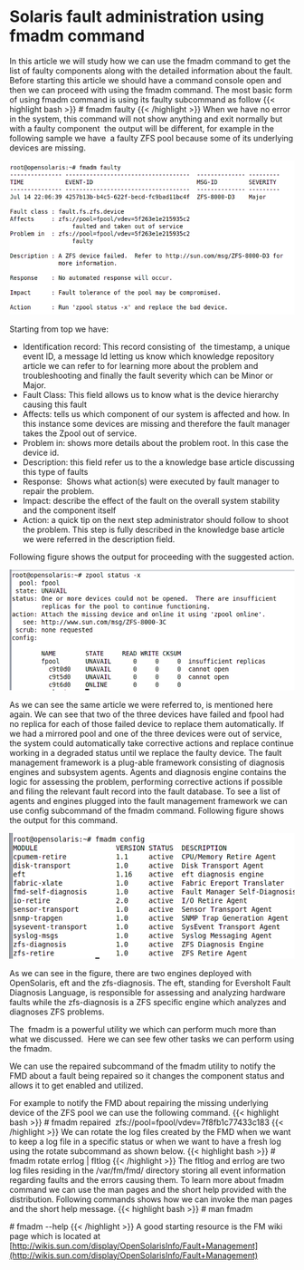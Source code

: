 # Solaris fault administration using fmadm command

 In this article we will study how we can use the fmadm command to get the list of faulty components along with the detailed information about the fault. Before starting this article we should have a command console open and then we can proceed with using the fmadm command. The most basic form of using fmadm command is using its faulty subcommand as follow
{{< highlight bash >}}
\# fmadm faulty
{{< /highlight >}}
When we have no error in the system, this command will not show anything and exit normally but with a faulty component  the output will be different, for example in the following sample we have  a faulty ZFS pool because some of its underlying devices are missing.

![](post-img/3180_07_01.png "fmadm command output")

Starting from top we have:

*   Identification record: This record consisting of  the timestamp, a unique event ID, a message Id letting us know which knowledge repository article we can refer to for learning more about the problem and troubleshooting and finally the fault severity which can be Minor or Major.
*   Fault Class: This field allows us to know what is the device hierarchy causing this fault
*   Affects: tells us which component of our system is affected and how. In this instance some devices are missing and therefore the fault manager takes the Zpool out of service.
*   Problem in: shows more details about the problem root. In this case the device id.
*   Description: this field refer us to the a knowledge base article discussing this type of faults
*   Response:  Shows what action(s) were executed by fault manager to repair the problem.
*   Impact: describe the effect of the fault on the overall system stability and the component itself
*   Action: a quick tip on the next step administrator should follow to shoot the problem. This step is fully described in the knowledge base article we were referred in the description field.

Following figure shows the output for proceeding with the suggested action.

![](post-img/3180_07_02.png "fmadm taking action")

As we can see the same article we were referred to, is mentioned here again. We can see that two of the three devices have failed and fpool had no replica for each of those failed device to replace them automatically. If we had a mirrored pool and one of the three devices were out of service, the system could automatically take corrective actions and replace continue working in a degraded status until we replace the faulty device. The fault management framework is a plug-able framework consisting of diagnosis engines and subsystem agents. Agents and diagnosis engine contains the logic for assessing the problem, performing corrective actions if possible and filing the relevant fault record into the fault database. To see a list of agents and engines plugged into the fault management framework we can use config subcommand of the fmadm command. Following figure shows the output for this command.

![](post-img/3180_07_03.png "fmadm configuration")

As we can see in the figure, there are two engines deployed with OpenSolaris, eft and the zfs-diagnosis. The eft, standing for Eversholt Fault Diagnosis Language, is responsible for assessing and analyzing hardware faults while the zfs-diagnosis is a ZFS specific engine which analyzes and diagnoses ZFS problems.

The  fmadm is a powerful utility we which can perform much more than what we discussed.  Here we can see few other tasks we can perform using the fmadm.

We can use the repaired subcommand of the fmadm utility to notify the FMD about a fault being repaired so it changes the component status and allows it to get enabled and utilized.

For example to notify the FMD about repairing the missing underlying device of the ZFS pool we can use the following command.
{{< highlight bash >}}
\# fmadm repaired  zfs://pool=fpool/vdev=7f8fb1c77433c183
{{< /highlight >}}
We can rotate the log files created by the FMD when we want to keep a log file in a specific status or when we want to have a fresh log using the rotate subcommand as shown below.
{{< highlight bash >}}
\# fmadm rotate errlog | fltlog
{{< /highlight >}}
The fltlog and errlog are two log files residing in the /var/fm/fmd/ directory storing all event information regarding faults and the errors causing them. To learn more about fmadm command we can use the man pages and the short help provided with the distribution. Following commands shows how we can invoke the man pages and the short help message.
{{< highlight bash >}}
\# man fmadm

\# fmadm --help
{{< /highlight >}}
A good starting resource is the FM wiki page which is located at [http://wikis.sun.com/display/OpenSolarisInfo/Fault+Management](http://wikis.sun.com/display/OpenSolarisInfo/Fault+Management)

